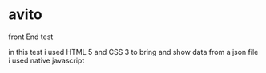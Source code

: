 # avito
front End test

in this test i used HTML 5 and CSS 3 
to bring and show data from a json file i used native javascript 
